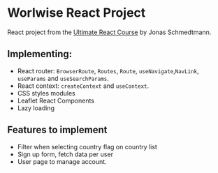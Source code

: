 # Worlwise React Project

React project from the [Ultimate React Course](https://github.com/jonasschmedtmann/ultimate-react-course) by Jonas Schmedtmann.

## Implementing:

- React router: `BrowserRoute`, `Routes`, `Route`, `useNavigate`,`NavLink`, `useParams` and `useSearchParams`.
- React context: `createContext` and `useContext`.
- CSS styles modules
- Leaflet React Components
- Lazy loading

## Features to implement

- Filter when selecting country flag on country list
- Sign up form, fetch data per user
- User page to manage account.
